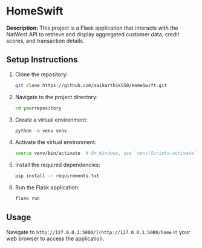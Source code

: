 # HomeSwift

**Description:** This project is a Flask application that interacts with the NatWest API to retrieve and display aggregated customer data, credit scores, and transaction details.

## Setup Instructions

1. Clone the repository:
    ```bash
    git clone https://github.com/saikarthik550/HomeSwift.git
    ```

2. Navigate to the project directory:
    ```bash
    cd yourrepository
    ```

3. Create a virtual environment:
    ```bash
    python -m venv venv
    ```

4. Activate the virtual environment:
    ```bash
    source venv/bin/activate  # On Windows, use `venv\Scripts\activate`
    ```

5. Install the required dependencies:
    ```bash
    pip install -r requirements.txt
    ```

6. Run the Flask application:
    ```bash
    flask run
    ```

## Usage

Navigate to `http://127.0.0.1:5000/](http://127.0.0.1:5000/home` in your web browser to access the application. 

